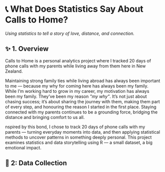 # 📞 What Does Statistics Say About Calls to Home?
_Using statistics to tell a story of love, distance, and connection._

## ✨ 1. Overview
Calls to Home is a personal analytics project where I tracked 20 days of phone calls with my parents while living away from them here in New Zealand.

Maintaining strong family ties while living abroad has always been important to me — because my why for coming here has always been my family. 
While I’m working hard to grow in my career, my motivation has always been my family. They’ve been my reason _"my why"_. 
It’s not just about chasing success; it’s about sharing the journey with them, making them part of every step, and honouring the reason I started in the first place. 
Staying connected with my parents continues to be a grounding force, bridging the distance and bringing comfort to us all.

nspired by this bond, I chose to track 20 days of phone calls with my parents — turning everyday moments into data, and then applying statistical methods to uncover patterns in something deeply personal.
This project examines  statistics and data storytelling using R — a small dataset, a big emotional impact.

## 📂 2: Data Collection
